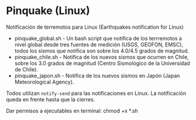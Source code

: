 # Pinquake (Linux)
Notificación de terremotos para Linux (Earthquakes notification for Linux)
<ul>
<li>pinquake_global.sh - Un bash script que notifica de los terrremotos a nivel global desde tres fuentes de medición (USGS, GEOFON, EMSC), todos los sismos que notifica son sobre los 4.0/4.5 grados de magnitud.</li>
<li>pinquake_chile.sh - Notifica de los nuevos sismos que ocurren en Chile, sobre los 3.0 grados de magnitud (Centro Sismológico de la Universidad de Chile).</li>
<li>pinquake_japon.sh - Notifica de los nuevos sismos en Japón (Japan Meteorological Agency).</li>
</ul>
Todos utilizan <code>notify-send</code> para las notificaciones en Linux. La notificación queda en frente hasta que la cierres.

Dar permisos a ejecutables en terminal: chmod +x *.sh
